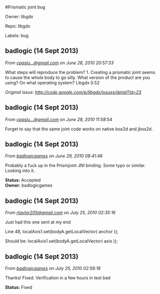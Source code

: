 #Prismatic joint bug

Owner: libgdx

Repo: libgdx

Labels: bug 

## badlogic (14 Sept 2013)

_From [cpasju...@gmail.com](https://code.google.com/u/107955730618067784412/) on June 28, 2010 20:57:33_

What steps will reproduce the problem? 1. Creating a prismatic joint seems to cause the whole body to go silly. What version of the product are you using? On what operating system? Libgdx 0.52

_Original issue: http://code.google.com/p/libgdx/issues/detail?id=23_


## badlogic (14 Sept 2013)

_From [cpasju...@gmail.com](https://code.google.com/u/107955730618067784412/) on June 28, 2010 11:58:54_

Forget to say that the same joint code works on native box2d and jbox2d.


## badlogic (14 Sept 2013)

_From [badlogicgames](https://code.google.com/u/badlogicgames/) on June 29, 2010 08:41:46_

Probably a fuck up in the Prismjoint JNI binding. Some typo or similar. Looking into it.

**Status:** Accepted  
**Owner:** badlogicgames  


## badlogic (14 Sept 2013)

_From [rtaylor205@gmail.com](https://code.google.com/u/rtaylor205@gmail.com/) on July 25, 2010 02:35:16_

Just had this one sent at my end

Line 48,
localAxis1.set(bodyA.getLocalVector( anchor ));

Should be:
localAxis1.set(bodyA.getLocalVector( axis ));


## badlogic (14 Sept 2013)

_From [badlogicgames](https://code.google.com/u/badlogicgames/) on July 25, 2010 02:56:18_

Thanks! Fixed. Verification in a few hours in test bed

**Status:** Fixed  


